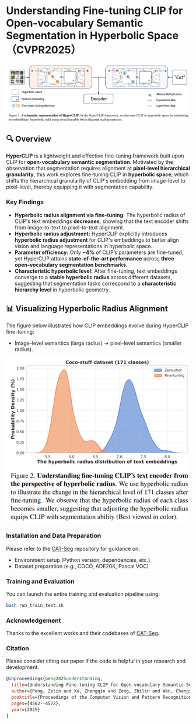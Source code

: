 # Understanding Fine-tuning CLIP for Open-vocabulary Semantic Segmentation in Hyperbolic Space （CVPR2025）

<p align="center">
  <img src="framework.jpg" alt="Framework" width="600"/>
</p>

## 🔍 Overview

**HyperCLIP** is a lightweight and effective fine-tuning framework built upon CLIP for **open-vocabulary semantic segmentation**. Motivated by the observation that segmentation requires alignment at **pixel-level hierarchical granularity**, this work explores fine-tuning CLIP in **hyperbolic space**, which shifts the hierarchical granularity of CLIP's embedding from image-level to pixel-level, thereby equipping it with segmentation capability.

### Key Findings
- **Hyperbolic radius alignment via fine-tuning:** The hyperbolic radius of CLIP's text embeddings **decreases**, showing that the text encoder shifts from image-to-text to pixel-to-text alignment.
- **Hyperbolic radius adjustment:** HyperCLIP explicitly introduces **hyperbolic radius adjustment** for CLIP's embeddings to better align vision and language representations in hyperbolic space.
- **Parameter efficiency:** Only **~4%** of CLIP’s parameters are fine-tuned, yet HyperCLIP attains **state-of-the-art performance** across **three open-vocabulary segmentation benchmarks**.
- **Characteristic hyperbolic level:** After fine-tuning, text embeddings converge to a **stable hyperbolic radius** across different datasets, suggesting that segmentation tasks correspond to a **characteristic hierarchy level** in hyperbolic geometry.


## 📊 Visualizing Hyperbolic Radius Alignment

The figure below illustrates how CLIP embeddings evolve during HyperCLIP fine-tuning:

- Image-level semantics (large radius) → pixel-level semantics (smaller radius).

<p align="center">
  <img src="hyper_radius_alignment.png" alt="Hyperbolic Radius Alignment" width="600"/>
</p>


### Installation and Data Preparation

Please refer to the [CAT-Seg](https://github.com/cvlab-kaist/CAT-Seg) repository for guidance on:

- Environment setup (Python version, dependencies, etc.)
- Dataset preparation (e.g., COCO, ADE20K, Pascal VOC)

### Training and Evaluation

You can launch the entire training and evaluation pipeline using:

```bash
bash run_train_test.sh

```

### Acknowledgement
Thanks to the excellent works and their codebases of [CAT-Seg](https://github.com/cvlab-kaist/CAT-Seg). 

### Citation

Please consider citing our paper if the code is helpful in your research and development.

```bibtex
@inproceedings{peng2025understanding,
  title={Understanding Fine-tuning CLIP for Open-vocabulary Semantic Segmentation in Hyperbolic Space},
  author={Peng, Zelin and Xu, Zhengqin and Zeng, Zhilin and Wen, Changsong and Huang, Yu and Yang, Menglin and Tang, Feilong and Shen, Wei},
  booktitle={Proceedings of the Computer Vision and Pattern Recognition Conference},
  pages={4562--4572},
  year={2025}
}
```
